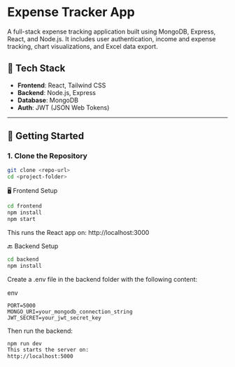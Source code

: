 # Expense Tracker App

A full-stack expense tracking application built using MongoDB, Express, React, and Node.js. It includes user authentication, income and expense tracking, chart visualizations, and Excel data export.

## 🔧 Tech Stack

- **Frontend**: React, Tailwind CSS
- **Backend**: Node.js, Express
- **Database**: MongoDB
- **Auth**: JWT (JSON Web Tokens)

---

## 🚀 Getting Started

### 1. Clone the Repository

```bash
git clone <repo-url>
cd <project-folder>
```
🖥️ Frontend Setup
```bash
cd frontend
npm install
npm start
```
This runs the React app on:
http://localhost:3000

🔙 Backend Setup
```bash
cd backend
npm install
```
Create a .env file in the backend folder with the following content:

env
```
PORT=5000
MONGO_URI=your_mongodb_connection_string
JWT_SECRET=your_jwt_secret_key
```
Then run the backend:

```bash
npm run dev
This starts the server on:
http://localhost:5000
